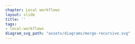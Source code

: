 ```yaml
---
chapter: Local workflows
layout: slide
title: ''
tags:
- local-workflows
diagram_svg_path: "assets/diagrams/merge-recursive.svg"
---
```

